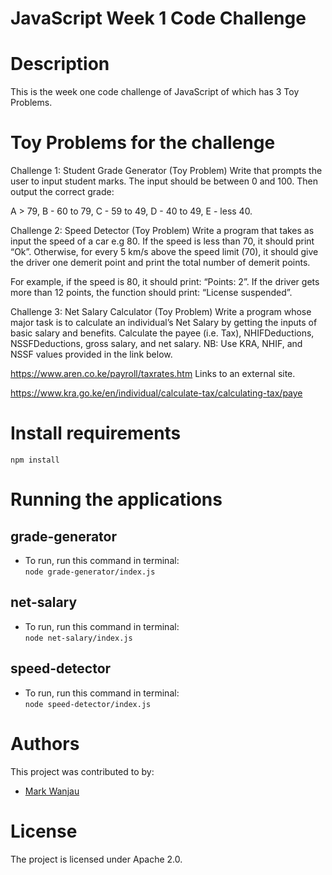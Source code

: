 # JavaScript Week 1 Code Challenge

# Description
This is the week one code challenge of JavaScript of which has 3 Toy Problems.

# Toy Problems for the challenge
Challenge 1: Student Grade Generator (Toy Problem)
Write that prompts the user to input student marks. The input should be between 0 and 100. Then output the correct grade: 

A > 79, B - 60 to 79, C -  59 to 49, D - 40 to 49, E - less 40.

 

Challenge 2: Speed Detector (Toy Problem)
Write a program that takes as input the speed of a car e.g 80. If the speed is less than 70, it should print “Ok”. Otherwise, for every 5 km/s above the speed limit (70), it should give the driver one demerit point and print the total number of demerit points.

For example, if the speed is 80, it should print: “Points: 2”. If the driver gets more than 12 points, the function should print: “License suspended”.

 

Challenge 3: Net Salary Calculator (Toy Problem)
Write a program whose major task is to calculate an individual’s Net Salary by getting the inputs of basic salary and benefits. Calculate the payee (i.e. Tax), NHIFDeductions, NSSFDeductions, gross salary, and net salary. 
NB: Use KRA, NHIF, and NSSF values provided in the link below.

https://www.aren.co.ke/payroll/taxrates.htm Links to an external site.  

https://www.kra.go.ke/en/individual/calculate-tax/calculating-tax/paye

# Install requirements
`npm install`

# Running the applications
## grade-generator
- To run, run this command in terminal: <br />
`node grade-generator/index.js`

## net-salary
- To run, run this command in terminal: <br />
`node net-salary/index.js`

## speed-detector
- To run, run this command in terminal: <br />
`node speed-detector/index.js`

# Authors
This project was contributed to by:
- [Mark Wanjau](https://github.com/Afrikan-Son)

# License
The project is licensed under Apache 2.0.